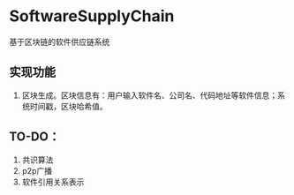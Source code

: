 # SoftwareSupplyChain
基于区块链的软件供应链系统
## 实现功能
1. 区块生成。区块信息有：用户输入软件名、公司名、代码地址等软件信息；系统时间戳，区块哈希值。

## TO-DO：
1. 共识算法
2. p2p广播
3. 软件引用关系表示
